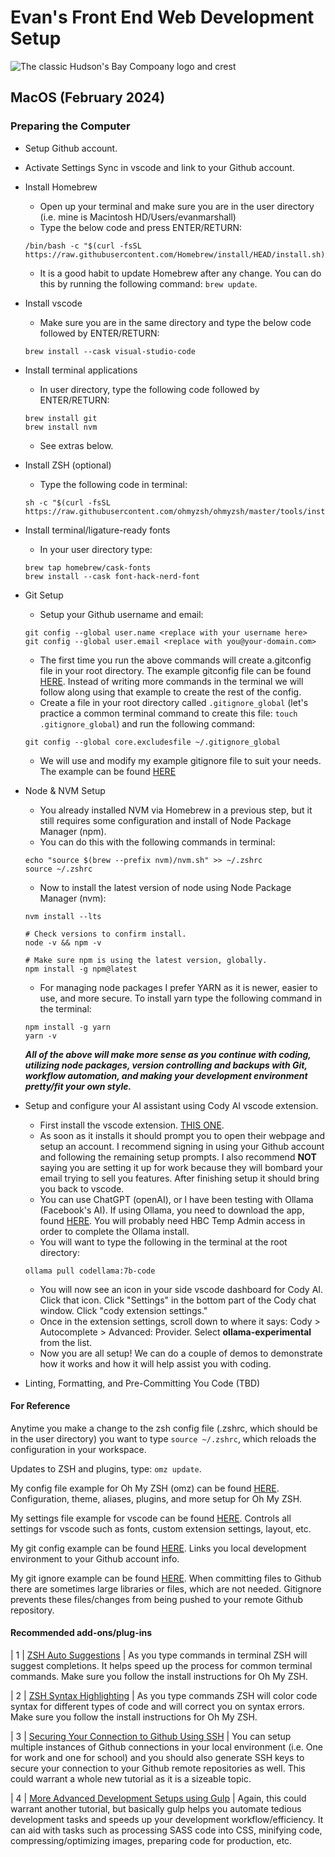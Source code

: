 # Evan's Front End Web Development Setup

![The classic Hudson's Bay Compoany logo and crest](https://canadaalive.files.wordpress.com/2014/06/hbc-hubsons-bay-company-logo-11.jpg)

## MacOS (February 2024)

### Preparing the Computer

- Setup Github account.

- Activate Settings Sync in vscode and link to your Github account.

- Install Homebrew

  - Open up your terminal and make sure you are in the user directory (i.e. mine is Macintosh HD/Users/evanmarshall)
  - Type the below code and press ENTER/RETURN:

  ```node
  /bin/bash -c "$(curl -fsSL https://raw.githubusercontent.com/Homebrew/install/HEAD/install.sh)"

  ```

  - It is a good habit to update Homebrew after any change. You can do this by running the following command: `brew update`.

- Install vscode

  - Make sure you are in the same directory and type the below code followed by ENTER/RETURN:

  ```node
  brew install --cask visual-studio-code
  ```

- Install terminal applications

  - In user directory, type the following code followed by ENTER/RETURN:

  ```node
  brew install git
  brew install nvm
  ```

  - See extras below.

- Install ZSH (optional)

  - Type the following code in terminal:

  ```node
  sh -c "$(curl -fsSL https://raw.githubusercontent.com/ohmyzsh/ohmyzsh/master/tools/install.sh)"

  ```

- Install terminal/ligature-ready fonts

  - In your user directory type:

  ```node
  brew tap homebrew/cask-fonts
  brew install --cask font-hack-nerd-font
  ```

- Git Setup

  - Setup your Github username and email:

  ```node
  git config --global user.name <replace with your username here>
  git config --global user.email <replace with you@your-domain.com>
  ```

  - The first time you run the above commands will create a.gitconfig file in your root directory. The example gitconfig file can be found [HERE](https://update-with-link-to-project-guide). Instead of writing more commands in the terminal we will follow along using that example to create the rest of the config.
  - Create a file in your root directory called `.gitignore_global` (let's practice a common terminal command to create this file: `touch .gitignore_global`) and run the following command:

  ```node
  git config --global core.excludesfile ~/.gitignore_global
  ```

  - We will use and modify my example gitignore file to suit your needs. The example can be found [HERE](https://update-with-link-to-project-guide)

- Node & NVM Setup

  - You already installed NVM via Homebrew in a previous step, but it still requires some configuration and install of Node Package Manager (npm).
  - You can do this with the following commands in terminal:

  ```node
  echo "source $(brew --prefix nvm)/nvm.sh" >> ~/.zshrc
  source ~/.zshrc
  ```

  - Now to install the latest version of node using Node Package Manager (nvm):

  ```node
  nvm install --lts

  # Check versions to confirm install.
  node -v && npm -v

  # Make sure npm is using the latest version, globally.
  npm install -g npm@latest
  ```

  - For managing node packages I prefer YARN as it is newer, easier to use, and more secure. To install yarn type the following command in the terminal:

  ```node
  npm install -g yarn
  yarn -v
  ```

  **_All of the above will make more sense as you continue with coding, utilizing node packages, version controlling and backups with Git, workflow automation, and making your development environment pretty/fit your own style._**

- Setup and configure your AI assistant using Cody AI vscode extension.

  - First install the vscode extension. [THIS ONE](https://marketplace.visualstudio.com/items?itemName=sourcegraph.cody-ai).
  - As soon as it installs it should prompt you to open their webpage and setup an account. I recommend signing in using your Github account and following the remaining setup prompts. I also recommend **NOT** saying you are setting it up for work because they will bombard your email trying to sell you features. After finishing setup it should bring you back to vscode.
  - You can use ChatGPT (openAI), or I have been testing with Ollama (Facebook's AI). If using Ollama, you need to download the app, found [HERE](https://ollama.ai/). You will probably need HBC Temp Admin access in order to complete the Ollama install.
  - You will want to type the following in the terminal at the root directory:

  ```node
  ollama pull codellama:7b-code
  ```

  - You will now see an icon in your side vscode dashboard for Cody AI. Click that icon. Click "Settings" in the bottom part of the Cody chat window. Click "cody extension settings."
  - Once in the extension settings, scroll down to where it says: Cody > Autocomplete > Advanced: Provider. Select **ollama-experimental** from the list.
  - Now you are all setup! We can do a couple of demos to demonstrate how it works and how it will help assist you with coding.

- Linting, Formatting, and Pre-Committing You Code (TBD)

#### For Reference

Anytime you make a change to the zsh config file (.zshrc, which should be in the user directory) you want to type `source ~/.zshrc`, which reloads the configuration in your workspace.

Updates to ZSH and plugins, type: `omz update`.

My config file example for Oh My ZSH (omz) can be found [HERE](https://update-with-link-to-project-guide). Configuration, theme, aliases, plugins, and more setup for Oh My ZSH.

My settings file example for vscode can be found [HERE](https://update-with-link-to-project-guide). Controls all settings for vscode such as fonts, custom extension settings, layout, etc.

My git config example can be found [HERE](https://update-with-link-to-project-guide). Links you local development environment to your Github account info.

My git ignore example can be found [HERE](https://update-with-link-to-project-guide). When committing files to Github there are sometimes large libraries or files, which are not needed. Gitignore prevents these files/changes from being pushed to your remote Github repository.

#### Recommended add-ons/plug-ins

| 1 | [ZSH Auto Suggestions](https://github.com/zsh-users/zsh-autosuggestions/blob/master/INSTALL.md#oh-my-zsh) | As you type commands in terminal ZSH will suggest completions. It helps speed up the process for common terminal commands. Make sure you follow the install instructions for Oh My ZSH.

| 2 | [ZSH Syntax Highlighting](https://github.com/zsh-users/zsh-syntax-highlighting/blob/master/INSTALL.md) | As you type commands ZSH will color code syntax for different types of code and will correct you on syntax errors. Make sure you follow the install instructions for Oh My ZSH.

| 3 | [Securing Your Connection to Github Using SSH](https://www.darraghoriordan.com/2021/05/04/configure-multiple-github-accounts-one-computer) | You can setup multiple instances of Github connections in your local environment (i.e. One for work and one for school) and you should also generate SSH keys to secure your connection to your Github remote repositories as well. This could warrant a whole new tutorial as it is a sizeable topic.

| 4 | [More Advanced Development Setups using Gulp](https://www.linktoexamplegulpcodebase.com) | Again, this could warrant another tutorial, but basically gulp helps you automate tedious development tasks and speeds up your development workflow/efficiency. It can aid with tasks such as processing SASS code into CSS, minifying code, compressing/optimizing images, preparing code for production, etc.
